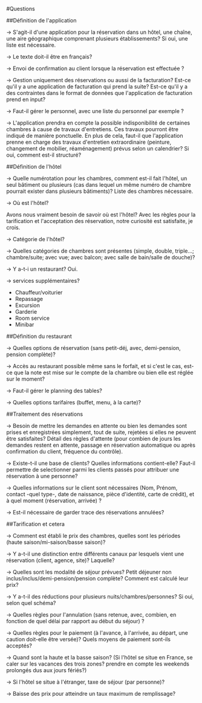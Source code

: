 #Questions

##Définition de l'application

→ S'agit-il d'une application pour la réservation dans un hôtel, une chaîne, une aire géographique comprenant plusieurs établissements? Si oui, une liste est nécessaire.

→ Le texte doit-il être en français?

→ Envoi de confirmation au client lorsque la réservation est effectuée ?

→ Gestion uniquement des réservations ou aussi de la facturation? Est-ce qu'il y a une application de facturation qui prend la suite? Est-ce qu'il y a des contraintes dans le format de données que l'application de facturation prend en input?

→ Faut-il gérer le personnel, avec une liste du personnel par exemple ?

→ L'application prendra en compte la possible indisponibilité de certaines chambres à cause de travaux d'entretiens. Ces travaux pourront être indiqué de manière ponctuelle. En plus de cela, faut-il que l'application prenne en charge des travaux d'entretien extraordinaire (peinture, changement de mobilier, réaménagement) prévus selon un calendrier? Si oui, comment est-il structuré?

##Définition de l'hôtel

→ Quelle numérotation pour les chambres, comment est-il fait l'hôtel, un seul bâtiment ou plusieurs (cas dans lequel un même numéro de chambre pourrait exister dans plusieurs bâtiments)? Liste des chambres nécessaire.

→ Où est l'hôtel?

Avons nous vraiment besoin de savoir où est l'hôtel? Avec les règles pour la tarification et l'acceptation des réservation, notre curiosité est satisfaite, je crois.

→ Catégorie de l'hôtel?

→ Quelles catégories de chambres sont présentes (simple, double, triple...; chambre/suite; avec vue; avec balcon; avec salle de bain/salle de douche)?

→ Y a-t-i un restaurant? Oui.

→ services supplémentaires?

  * Chauffeur/voiturier
  * Repassage
  * Excursion
  * Garderie
  * Room service
  * Minibar

##Définition du restaurant

→ Quelles options de réservation (sans petit-déj, avec, demi-pension, pension complète)?

→ Accès au restaurant possible même sans le forfait, et si c'est le cas, est-ce que la note est mise sur le compte de la chambre ou bien elle est réglée sur le moment?

→ Faut-il gérer le planning des tables?

→ Quelles options tarifaires (buffet, menu, à la carte)?



##Traitement des réservations

→ Besoin de mettre les demandes en attente ou bien les demandes sont prises et enregistrées simplement, tout de suite, rejetées si elles ne peuvent être satisfaites? Détail des règles d'attente (pour combien de jours les demandes restent en attente, passage en réservation automatique ou après confirmation du client, fréquence du contrôle).

→ Existe-t-il une base de clients? Quelles informations contient-elle? Faut-il permettre de selectionner parmi les clients passés pour attribuer une réservation à une personne?

→ Quelles informations sur le client sont nécessaires (Nom, Prénom, contact -quel type-, date de naissance, pièce d'identité, carte de crédit), et à quel moment (réservation, arrivée) ?

→ Est-il nécessaire de garder trace des réservations annulées?

##Tarification et cetera

→ Comment est établi le prix des chambres, quelles sont les périodes (haute saison/mi-saison/basse saison)?

→ Y a-t-il une distinction entre différents canaux par lesquels vient une réservation (client, agence, site)? Laquelle?

→ Quelles sont les modalité de séjour prévues? Petit déjeuner non inclus/inclus/demi-pension/pension complète? Comment est calculé leur prix?

→ Y a-t-il des réductions pour plusieurs nuits/chambres/personnes? Si oui, selon quel schéma?

→ Quelles règles pour l'annulation (sans retenue, avec, combien, en fonction de quel délai par rapport au début du séjour) ?

→ Quelles règles pour le paiement (à l'avance, à l'arrivée, au départ, une caution doit-elle être versée)? Quels moyens de paiement sont-ils acceptés?

→ Quand sont la haute et la basse saison? (Si l'hôtel se situe en France, se caler sur les vacances des trois zones? prendre en compte les weekends prolongés dus aux jours fériés?)

→ Si l'hôtel se situe à l'étranger, taxe de séjour (par personne)?

→ Baisse des prix pour atteindre un taux maximum de remplissage?
